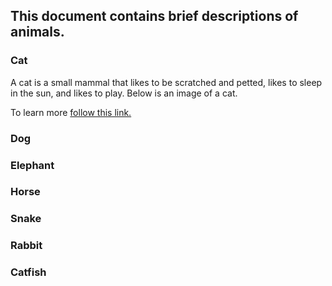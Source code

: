 ## This document contains brief descriptions of animals.

### Cat
A cat is a small mammal that likes to be scratched and petted,
likes to sleep in the sun, and likes to play. Below is an image
of a cat.

To learn more [follow this link.](https://en.wikipedia.org/wiki/Cat)


### Dog


### Elephant


### Horse


### Snake


### Rabbit


### Catfish
